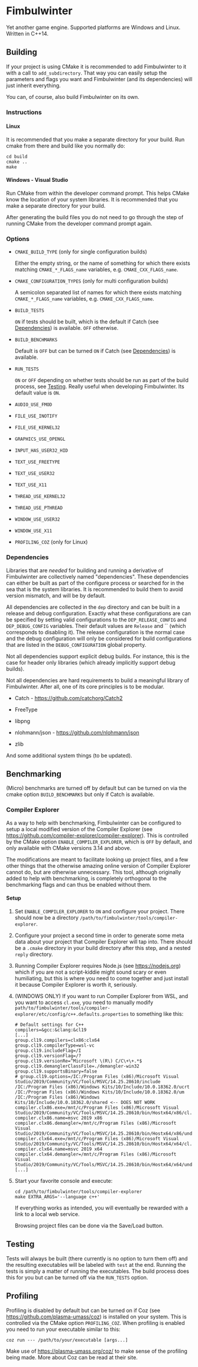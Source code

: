 # Fimbulwinter

Yet another game engine. Supported platforms are Windows and
Linux. Written in C++14.

## Building

If your project is using CMake it is recommended to add Fimbulwinter
to it with a call to `add_subdirectory`. That way you can easily setup
the parameters and flags you want and Fimbulwinter (and its
dependencies) will just inherit everything.

You can, of course, also build Fimbulwinter on its own.

### Instructions

#### Linux

It is recommended that you make a separate directory for your
build. Run cmake from there and build like you normally do:

```
cd build
cmake ..
make
```

#### Windows - Visual Studio

Run CMake from within the developer command prompt. This helps CMake
know the location of your system libraries. It is recommended that you
make a separate directory for your build.

After generating the build files you do not need to go through the
step of running CMake from the developer command prompt again.

### Options

* `CMAKE_BUILD_TYPE` (only for single configuration builds)

  Either the empty string, or the name of something for which there
  exists matching `CMAKE_*_FLAGS_name` variables,
  e.g. `CMAKE_CXX_FLAGS_name`.

* `CMAKE_CONFIGURATION_TYPES` (only for multi configuration builds)

  A semicolon separated list of names for which there exists matching
  `CMAKE_*_FLAGS_name` variables, e.g. `CMAKE_CXX_FLAGS_name`.

* `BUILD_TESTS`

  `ON` if tests should be built, which is the default if Catch (see
  [Dependencies](#dependencies)) is available. `OFF` otherwise.

* `BUILD_BENCHMARKS`

  Default is `OFF` but can be turned `ON` if Catch (see
  [Dependencies](#dependencies)) is available.

* `RUN_TESTS`

  `ON` or `OFF` depending on whether tests should be run as part of
  the build process, see [Testing](#testing). Really useful when
  developing Fimbulwinter. Its default value is `ON`.

* `AUDIO_USE_FMOD`

* `FILE_USE_INOTIFY`

* `FILE_USE_KERNEL32`

* `GRAPHICS_USE_OPENGL`

* `INPUT_HAS_USER32_HID`

* `TEXT_USE_FREETYPE`

* `TEXT_USE_USER32`

* `TEXT_USE_X11`

* `THREAD_USE_KERNEL32`

* `THREAD_USE_PTHREAD`

* `WINDOW_USE_USER32`

* `WINDOW_USE_X11`

* `PROFILING_COZ` (only for Linux)

### Dependencies

Libraries that are _needed_ for building and running a derivative of
Fimbulwinter are collectively named "dependencies". These dependencies
can either be built as part of the configure process or searched for
in the sea that is the system libraries. It is recommended to build
them to avoid version mismatch, and will be by default.

All dependencies are collected in the `dep` directory and can be built
in a release and debug configuration. Exactly what these
configurations are can be specified by setting valid configurations to
the `DEP_RELEASE_CONFIG` and `DEP_DEBUG_CONFIG` variables. Their
default values are `Release` and `` (which corresponds to disabling
it). The release configuration is the normal case and the debug
configuration will only be considered for build configurations that
are listed in the `DEBUG_CONFIGURATION` global property.

Not all dependencies support explicit debug builds. For instance, this
is the case for header only libraries (which already implicitly
support debug builds).

Not all dependencies are hard requirements to build a meaningful
library of Fimbulwinter. After all, one of its core principles is to
be modular.

* Catch - https://github.com/catchorg/Catch2

* FreeType

* libpng

* nlohmann/json - https://github.com/nlohmann/json

* zlib

And some additional system things (to be updated).

## Benchmarking

(Micro) benchmarks are turned off by default but can be turned on via the
cmake option `BUILD_BENCHMARKS` but only if Catch is available.

### Compiler Explorer

As a way to help with benchmarking, Fimbulwinter can be configured to
setup a local modified version of the Compiler Explorer (see
https://github.com/compiler-explorer/compiler-explorer). This is
controlled by the CMake option `ENABLE_COMPILER_EXPLORER`, which is
`OFF` by default, and only available with CMake versions 3.14 and
above.

The modifications are meant to facilitate looking up project
files, and a few other things that the otherwise amazing online
version of Compiler Explorer cannot do, but are otherwise
unnecessary. This tool, although originally added to help with
benchmarking, is completely orthogonal to the benchmarking flags and
can thus be enabled without them.

#### Setup

1) Set `ENABLE_COMPILER_EXPLORER` to `ON` and configure your
   project. There should now be a directory
   `/path/to/fimbulwinter/tools/compiler-explorer`.

2) Configure your project a second time in order to generate some meta
   data about your project that Compiler Explorer will tap into. There
   should be a `.cmake` directory in your build directory after this
   step, and a nested `reply` directory.

3) Running Compiler Explorer requires Node.js (see https://nodejs.org)
   which if you are not a script-kiddie might sound scary or even
   humiliating, but this is where you need to come together and just
   install it because Compiler Explorer is worth it, seriously.

4) (WINDOWS ONLY) If you want to run Compiler Explorer from WSL, and
   you want to access `cl.exe`, you need to manually modify
   `path/to/fimbulwinter/tools/compiler-explorer/etc/config/c++.defaults.properties`
   to something like this:

   ```
   # Default settings for C++
   compilers=&gcc:&clang:&cl19
   [...]
   group.cl19.compilers=clx86:clx64
   group.cl19.compilerType=wsl-vc
   group.cl19.includeFlag=/I
   group.cl19.versionFlag=/?
   group.cl19.versionRe=^Microsoft \(R\) C/C\+\+.*$
   group.cl19.demanglerClassFile=./demangler-win32
   group.cl19.supportsBinary=false
   # group.cl19.options=/IC:/Program Files (x86)/Microsoft Visual Studio/2019/Community/VC/Tools/MSVC/14.25.28610/include /IC:/Program Files (x86)/Windows Kits/10/Include/10.0.18362.0/ucrt /IC:/Program Files (x86)/Windows Kits/10/Include/10.0.18362.0/um /IC:/Program Files (x86)/Windows Kits/10/Include/10.0.18362.0/shared <-- DOES NOT WORK
   compiler.clx86.exe=/mnt/c/Program Files (x86)/Microsoft Visual Studio/2019/Community/VC/Tools/MSVC/14.25.28610/bin/Hostx64/x86/cl.exe
   compiler.clx86.name=msvc 2019 x86
   compiler.clx86.demangler=/mnt/c/Program Files (x86)/Microsoft Visual Studio/2019/Community/VC/Tools/MSVC/14.25.28610/bin/Hostx64/x86/undname.exe
   compiler.clx64.exe=/mnt/c/Program Files (x86)/Microsoft Visual Studio/2019/Community/VC/Tools/MSVC/14.25.28610/bin/Hostx64/x64/cl.exe
   compiler.clx64.name=msvc 2019 x64
   compiler.clx64.demangler=/mnt/c/Program Files (x86)/Microsoft Visual Studio/2019/Community/VC/Tools/MSVC/14.25.28610/bin/Hostx64/x64/undname.exe
   [...]
   ```

5) Start your favorite console and execute:

   ```
   cd /path/to/fimbulwinter/tools/compiler-explorer
   make EXTRA_ARGS='--language c++'
   ```

   If everything works as intended, you will eventually be rewarded
   with a link to a local web service.

   Browsing project files can be done via the Save/Load button.

## Testing

Tests will always be built (there currently is no option to turn them
off) and the resulting executables will be labeled with `test` at the
end. Running the tests is simply a matter of running the
executables. The build process does this for you but can be turned off
via the `RUN_TESTS` option.

## Profiling

Profiling is disabled by default but can be turned on if Coz (see
https://github.com/plasma-umass/coz) is installed on your system. This
is controlled via the CMake option `PROFILING_COZ`. When profiling is
enabled you need to run your executable similar to this:

```
coz run --- /path/to/your/executable [args...]
```

Make use of https://plasma-umass.org/coz/ to make sense of the
profiling being made. More about Coz can be read at their site.
